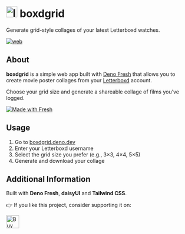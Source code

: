 # <img src="./static/favicon.ico" alt="logo" height="30"> boxdgrid

Generate grid-style collages of your latest Letterboxd watches.

[![web](https://img.shields.io/badge/Web-App-green)](https://boxdgrid.deno.dev)

## About

**boxdgrid** is a simple web app built with [Deno Fresh](https://fresh.deno.dev)
that allows you to create movie poster collages from your
[Letterboxd](https://letterboxd.com) account.

Choose your grid size and generate a shareable collage of films you’ve logged.

[![Made with Fresh](https://fresh.deno.dev/fresh-badge.svg)](https://fresh.deno.dev)

## Usage

1. Go to [boxdgrid.deno.dev](https://boxdgrid.deno.dev)
2. Enter your Letterboxd username
3. Select the grid size you prefer (e.g., 3×3, 4×4, 5×5)
4. Generate and download your collage

## Additional Information

Built with **Deno Fresh**, **daisyUI** and **Tailwind CSS**.

👉 If you like this project, consider supporting it on:

<a href="https://ko-fi.com/wfrancescons" target="_blank">
  <img src="https://storage.ko-fi.com/cdn/kofi2.png?v=6" height="35" alt="Buy Me a Coffee at ko-fi.com">
</a>
